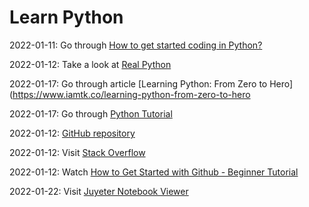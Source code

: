 # Learn Python

2022-01-11: Go through [How to get started coding in Python?](https://nbviewer.org/github/Tanu-N-Prabhu/Python/blob/master/How_to_get_started_coding_in_Python%3F.ipynb)

2022-01-12: Take a look at [Real Python](https://realpython.com/start-here/)

2022-01-17: Go through article [Learning Python: From Zero to Hero](https://www.iamtk.co/learning-python-from-zero-to-hero

2022-01-17: Go through [Python Tutorial](https://docs.python.org/3/tutorial/index.html)

2022-01-12: [GitHub repository](https://github.com/geekcomputers/Python)

2022-01-12: Visit [Stack Overflow](https://stackoverflow.com/questions/tagged/python)

2022-01-12: Watch [How to Get Started with Github - Beginner Tutorial](https://www.youtube.com/watch?v=73I5dRucCd)

2022-01-22: Visit [Juyeter Notebook Viewer](https://nbviewer.org/)
